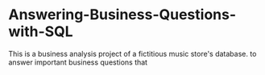 # Answering-Business-Questions-with-SQL
This is a business analysis project of a fictitious music store's database.  to answer important business questions that 
